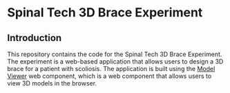 # Spinal Tech 3D Brace Experiment

## Introduction

This repository contains the code for the Spinal Tech 3D Brace Experiment. The experiment is a web-based application that allows users to design a 3D brace for a patient with scoliosis. The application is built using the [Model Viewer](https://modelviewer.dev/) web component, which is a web component that allows users to view 3D models in the browser.
